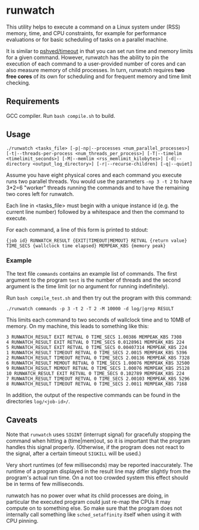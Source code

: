 
# runwatch

This utility helps to execute a command on a Linux system under (RSS) memory, time, and CPU constraints, for example for performance evaluations or for basic scheduling of tasks on a parallel machine.

It is similar to [pshved/timeout](https://github.com/pshved/timeout) in that you can set run time and memory limits for a given command. 
However, runwatch has the ability to pin the execution of each command to a user-provided number of cores and can also measure memory of child processes.
In turn, runwatch requires **two free cores** of its own for scheduling and for frequent memory and time limit checking.

## Requirements

GCC compiler. Run `bash compile.sh` to build.

## Usage

```
./runwatch <tasks_file> [-p|-np|--processes <num_parallel_processes>] [-t|--threads-per-process <num_threads_per_process>] [-T|--timelim <timelimit_seconds>] [-M|--memlim <rss_memlimit_kilobytes>] [-d|--directory <output_log_directory>] [-r|--recurse-children] [-q|--quiet]
```

Assume you have eight physical cores and each command you execute runs two parallel threads. You would use the parameters `-np 3 -t 2` to have 3*2=6 "worker" threads running the commands and to have the remaining two cores left for runwatch.

Each line in <tasks_file> must begin with a unique instance id (e.g. the current line number) followed by a whitespace and then the command to execute.

For each command, a line of this form is printed to stdout:

```
{job id} RUNWATCH_RESULT {EXIT|TIMEOUT|MEMOUT} RETVAL {return value} TIME_SECS {wallclock time elapsed} MEMPEAK_KBS {memory peak}
```

### Example

The text file `commands` contains an example list of commands. The first argument to the program `test` is the number of threads and the second argument is the time limit (or no argument for running indefinitely).

Run `bash compile_test.sh` and then try out the program with this command:

`./runwatch commands -p 3 -t 2 -T 2 -M 10000 -d log/|grep RESULT`

This limits each command to two seconds of wallclock time and to 10MB of memory.
On my machine, this leads to something like this:

```
3 RUNWATCH_RESULT EXIT RETVAL 0 TIME_SECS 1.00386 MEMPEAK_KBS 7308
4 RUNWATCH_RESULT EXIT RETVAL 0 TIME_SECS 0.0128961 MEMPEAK_KBS 224
5 RUNWATCH_RESULT EXIT RETVAL 0 TIME_SECS 0.00407314 MEMPEAK_KBS 224
1 RUNWATCH_RESULT TIMEOUT RETVAL 0 TIME_SECS 2.0015 MEMPEAK_KBS 5396
2 RUNWATCH_RESULT TIMEOUT RETVAL 0 TIME_SECS 2.00136 MEMPEAK_KBS 7328
6 RUNWATCH_RESULT MEMOUT RETVAL 0 TIME_SECS 1.00076 MEMPEAK_KBS 32500
9 RUNWATCH_RESULT MEMOUT RETVAL 0 TIME_SECS 1.00076 MEMPEAK_KBS 25128
10 RUNWATCH_RESULT EXIT RETVAL 0 TIME_SECS 0.102789 MEMPEAK_KBS 224
7 RUNWATCH_RESULT TIMEOUT RETVAL 0 TIME_SECS 2.00103 MEMPEAK_KBS 5296
8 RUNWATCH_RESULT TIMEOUT RETVAL 0 TIME_SECS 2.0011 MEMPEAK_KBS 7168
```

In addition, the output of the respective commands can be found in the directories `log/<job-id>/`.

## Caveats

Note that `runwatch` uses `SIGINT` (interrupt signal) for gracefully stopping the command when hitting a (time|mem)out, so it is important that the program handles this signal properly. (Otherwise, if the program does not react to the signal, after a certain timeout `SIGKILL` will be used.)

Very short runtimes (of few milliseconds) may be reported inaccurately. The runtime of a program displayed in the result line may differ slightly from the program's actual run time. On a not too crowded system this effect should be in terms of few milliseconds.

runwatch has no power over what its child processes are doing, in particular the executed program could just re-map the CPUs it may compute on to something else. So make sure that the program does not internally call something like `sched_setaffinity` itself when using it with CPU pinning.
